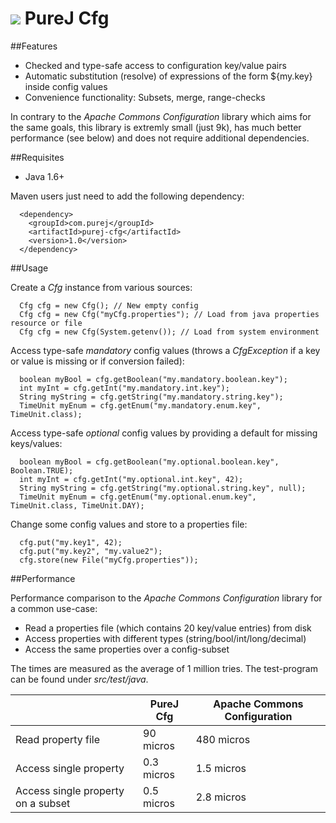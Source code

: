 
<h1><img src="https://cloud.githubusercontent.com/assets/13910123/9427485/e1fecaf8-4980-11e5-86eb-905b762092b8.png"/> PureJ Cfg</h1>

##Features

  * Checked and type-safe access to configuration key/value pairs
  * Automatic substitution (resolve) of expressions of the form ${my.key} inside config values
  * Convenience functionality: Subsets, merge, range-checks

In contrary to the *Apache Commons Configuration* library which aims for the same goals, this library is extremly small (just 9k), has much better performance (see below) and does not require additional dependencies.

##Requisites

  * Java 1.6+

Maven users just need to add the following dependency:

```
  <dependency>
    <groupId>com.purej</groupId>
    <artifactId>purej-cfg</artifactId>
    <version>1.0</version>
  </dependency>
```

##Usage

Create a _Cfg_ instance from various sources:
```
  Cfg cfg = new Cfg(); // New empty config
  Cfg cfg = new Cfg("myCfg.properties"); // Load from java properties resource or file
  Cfg cfg = new Cfg(System.getenv()); // Load from system environment
```

Access type-safe *mandatory* config values (throws a *CfgException* if a key or value is missing or if conversion failed):
```
  boolean myBool = cfg.getBoolean("my.mandatory.boolean.key");
  int myInt = cfg.getInt("my.mandatory.int.key");
  String myString = cfg.getString("my.mandatory.string.key");
  TimeUnit myEnum = cfg.getEnum("my.mandatory.enum.key", TimeUnit.class);
```

Access type-safe *optional* config values by providing a default for missing keys/values:
```
  boolean myBool = cfg.getBoolean("my.optional.boolean.key", Boolean.TRUE);
  int myInt = cfg.getInt("my.optional.int.key", 42);
  String myString = cfg.getString("my.optional.string.key", null);
  TimeUnit myEnum = cfg.getEnum("my.optional.enum.key", TimeUnit.class, TimeUnit.DAY);
```

Change some config values and store to a properties file:
```
  cfg.put("my.key1", 42);
  cfg.put("my.key2", "my.value2");
  cfg.store(new File("myCfg.properties"));
```

##Performance

Performance comparison to the *Apache Commons Configuration* library for a common use-case:

  * Read a properties file (which contains 20 key/value entries) from disk
  * Access properties with different types (string/bool/int/long/decimal)
  * Access the same properties over a config-subset

The times are measured as the average of 1 million tries. The test-program can be found under _src/test/java_.

|| PureJ Cfg | Apache Commons Configuration |
|----|----|----|
|Read property file | 90 micros | 480 micros |
| Access single property | 0.3 micros | 1.5 micros |
| Access single property on a subset | 0.5 micros | 2.8 micros |

